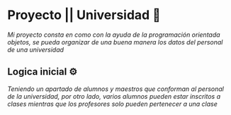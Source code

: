 # Proyecto ||  Universidad 🚀
_Mi proyecto consta en como con la ayuda de la programación orientada objetos, se pueda organizar de una buena manera los datos del personal de una universidad_
## Logica inicial ⚙️ 
_Teniendo un apartado de alumnos y maestros que conforman al personal de la universidad, por otro lado, varios alumnos pueden estar inscritos a clases mientras que los profesores solo pueden pertenecer a una clase_

